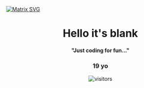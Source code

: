   [![Matrix SVG](https://raw.githubusercontent.com/rodrigograca31/rodrigograca31/master/matrix.svg)](https://www.youtube.com/watch?v=SDkAGkd4NLc) 
<p>
  <h1 align="center"><b>Hello it's blank</b></h1>
  <h4 align="center"><b>"Just coding for fun..."</b></h4>
</p>

<p>
  <h3 align="center">19 yo</h3>
</p>

<p align="center">
    <img align="center" alt="visitors" src="https://profile-counter.glitch.me/blaannk/count.svg" />
</p>
